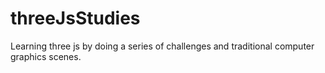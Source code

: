 # threeJsStudies
Learning three js by doing a series of challenges and traditional computer graphics scenes.
